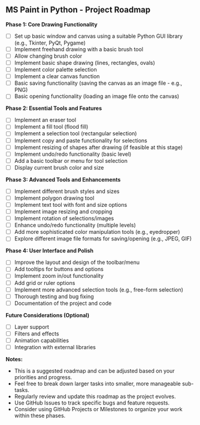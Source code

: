 ## MS Paint in Python - Project Roadmap

**Phase 1: Core Drawing Functionality**

* [ ] Set up basic window and canvas using a suitable Python GUI library (e.g., Tkinter, PyQt, Pygame)
* [ ] Implement freehand drawing with a basic brush tool
* [ ] Allow changing brush color
* [ ] Implement basic shape drawing (lines, rectangles, ovals)
* [ ] Implement color palette selection
* [ ] Implement a clear canvas function
* [ ] Basic saving functionality (saving the canvas as an image file - e.g., PNG)
* [ ] Basic opening functionality (loading an image file onto the canvas)

**Phase 2: Essential Tools and Features**

* [ ] Implement an eraser tool
* [ ] Implement a fill tool (flood fill)
* [ ] Implement a selection tool (rectangular selection)
* [ ] Implement copy and paste functionality for selections
* [ ] Implement resizing of shapes after drawing (if feasible at this stage)
* [ ] Implement undo/redo functionality (basic level)
* [ ] Add a basic toolbar or menu for tool selection
* [ ] Display current brush color and size

**Phase 3: Advanced Tools and Enhancements**

* [ ] Implement different brush styles and sizes
* [ ] Implement polygon drawing tool
* [ ] Implement text tool with font and size options
* [ ] Implement image resizing and cropping
* [ ] Implement rotation of selections/images
* [ ] Enhance undo/redo functionality (multiple levels)
* [ ] Add more sophisticated color manipulation tools (e.g., eyedropper)
* [ ] Explore different image file formats for saving/opening (e.g., JPEG, GIF)

**Phase 4: User Interface and Polish**

* [ ] Improve the layout and design of the toolbar/menu
* [ ] Add tooltips for buttons and options
* [ ] Implement zoom in/out functionality
* [ ] Add grid or ruler options
* [ ] Implement more advanced selection tools (e.g., free-form selection)
* [ ] Thorough testing and bug fixing
* [ ] Documentation of the project and code

**Future Considerations (Optional)**

* [ ] Layer support
* [ ] Filters and effects
* [ ] Animation capabilities
* [ ] Integration with external libraries

**Notes:**

* This is a suggested roadmap and can be adjusted based on your priorities and progress.
* Feel free to break down larger tasks into smaller, more manageable sub-tasks.
* Regularly review and update this roadmap as the project evolves.
* Use GitHub Issues to track specific bugs and feature requests.
* Consider using GitHub Projects or Milestones to organize your work within these phases.
